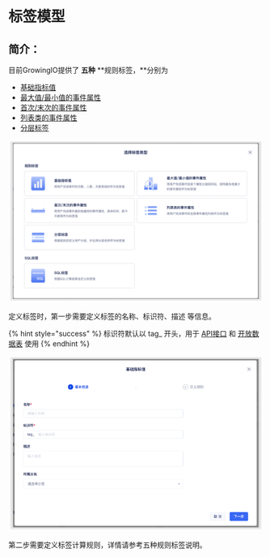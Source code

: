 # 标签模型

## 简介：

目前GrowingIO提供了 **五种** **规则标签，**分别为

* [基础指标值](basic.md)
* [最大值/最小值的事件属性](max-nd-min.md)
* [首次/末次的事件属性](first-nd-last.md)
* [列表类的事件属性](list.md)
* [分层标签](rule.md)

![](../../../../../.gitbook/assets/image%20%28549%29.png)

定义标签时，第一步需要定义标签的名称、标识符、描述 等信息。

{% hint style="success" %}
标识符默认以 tag\_ 开头，用于 [API接口](../../../../../developer-manual/api-reference/cdp/) 和 [开放数据表](../../../../../introduction/data-model/) 使用
{% endhint %}

![](../../../../../.gitbook/assets/image%20%28548%29.png)

第二步需要定义标签计算规则，详情请参考五种规则标签说明。

